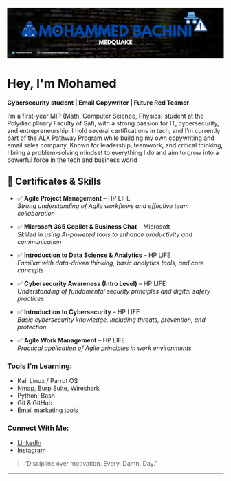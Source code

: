 ![Banner](https://github.com/medquake/mohammed/blob/main/Banni%C3%A8re%20Notion%20oc%C3%A9an%20illustratif%20bleu%20orange.png?raw=true)
# Hey, I'm Mohamed

**Cybersecurity student | Email Copywriter | Future Red Teamer**

I’m a first-year MIP (Math, Computer Science, Physics) student at the Polydisciplinary Faculty of Safi, with a strong passion for IT, cybersecurity, and entrepreneurship. I hold several certifications in tech, and I’m currently part of the ALX Pathway Program while building my own copywriting and email sales company. Known for leadership, teamwork, and critical thinking, I bring a problem-solving mindset to everything I do and aim to grow into a powerful force in the tech and business world

## 📜 Certificates & Skills

- ✅ **Agile Project Management** – HP LIFE  
  *Strong understanding of Agile workflows and effective team collaboration*

- ✅ **Microsoft 365 Copilot & Business Chat** – Microsoft  
  *Skilled in using AI-powered tools to enhance productivity and communication*

- ✅ **Introduction to Data Science & Analytics** – HP LIFE  
  *Familiar with data-driven thinking, basic analytics tools, and core concepts*

- ✅ **Cybersecurity Awareness (Intro Level)** – HP LIFE  
  *Understanding of fundamental security principles and digital safety practices*

- ✅ **Introduction to Cybersecurity** – HP LIFE  
  *Basic cybersecurity knowledge, including threats, prevention, and protection*

- ✅ **Agile Work Management** – HP LIFE  
  *Practical application of Agile principles in work environments*


### Tools I’m Learning:
- Kali Linux / Parrot OS
- Nmap, Burp Suite, Wireshark
- Python, Bash
- Git & GitHub
- Email marketing tools

### Connect With Me:
- [LinkedIn](https://linkedin.com/in/mohammedbachini)
- [Instagram](https://instagram.com/med_bachini)

> “Discipline over motivation. Every. Damn. Day.”

---


